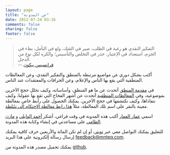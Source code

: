 ```yaml
---
layout: page
title: "عن المدونة"
date: 2012-07-24 03:16
comments: false
sharing: false
footer: false
---
```


 
> التفكير النقدي هو رغبة في الطلب، صبر في الشك، ولع في التأمل، بطء في الجزم، استعداد في الإعتبار، حذر في التخلص والتأسيس؛ والكره لكل نوع من الدجل.  
> -- [فرانسيس بيكون](http://ar.wikipedia.org/wiki/فرانسيس_بيكون)

أكتب بشكل دوري عن مواضيع مرتبطة بالمنطق والتفكير النقدي، وعن المغالطات المنطقية التي يقع بها الناس والإعلام، وعن الخرافات والمعتقدات عند الناس.

في [مقدمة المنطق](/logic) أتحدث عن ما هو المنطق، وأساساته، وكيف نحلل حجج الآخرين بموضوعية، وفي [المغالطات المنطقية](/logical-fallacies) أتحدث عن أشهر الفخاخ التي تقع بها عقولنا، وكيف نتفاداها، وكيف نكتشفها في حجج الآخرين. يمكنك الحصول على رابط خاص بمغالطة معينة بالنقر على اسم تلك المغالطة، مثلاً [هذا رابط مغالطة الاحتكام إلى سُلطة](http://mnteq.com/logical-fallacies/#argument-from-authority).

اسمي [عمار العمار](http://twitter.com/a3ammar) أكتب هذه المدونة في وقت فراغي، أشكر [أحمد الوابلي](http://twitter.com/ahmadalwably) و [مازن الطامي](http://twitter.com/xternl) على مساعدتي في إنشاء وكتابة هذه المدونة.

للتعليق يمكنك التواصل معي عبر [تويتر](http://twitter.com/mnteq)، أو إن لم تكن المائة والأربعين حرف كافية يمكنك إرسال رسالة إلكترونية على هذا البريد [feedback@mnteq.com](mailto:feedback@mnteq.com).

يمكنك تحميل مصدر هذه المدونة من [github](https://github.com/a3ammar/mnteq).